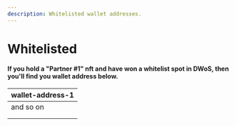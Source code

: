```yaml
---
description: Whitelisted wallet addresses.
---
```


# Whitelisted

#### If you hold a "Partner #1" nft and have won a whitelist spot in DWoS, then you'll find you wallet address below.



| wallet-address-1 |
| ---------------- |
| and so on        |
|                  |
|                  |
